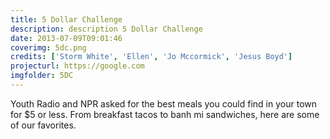 ```yaml
---
title: 5 Dollar Challenge
description: description 5 Dollar Challenge
date: 2013-07-09T09:01:46
coverimg: 5dc.png
credits: ['Storm White', 'Ellen', 'Jo Mccormick', 'Jesus Boyd']
projecturl: https://google.com
imgfolder: 5DC
---
```

Youth Radio and NPR asked for the best meals you could find in your town for $5 or less. From breakfast tacos to banh mi sandwiches, here are some of our favorites.
